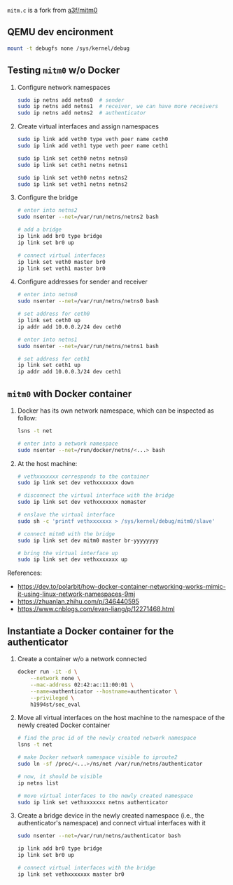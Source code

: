 `mitm.c` is a fork from [a3f/mitm0](https://github.com/a3f/mitm0)

## QEMU dev encironment

```bash
mount -t debugfs none /sys/kernel/debug
```

## Testing `mitm0` w/o Docker

1. Configure network namespaces

    ```bash
    sudo ip netns add netns0  # sender
    sudo ip netns add netns1  # receiver, we can have more receivers
    sudo ip netns add netns2  # authenticator
    ```

2. Create virtual interfaces and assign namespaces

    ```bash
    sudo ip link add veth0 type veth peer name ceth0
    sudo ip link add veth1 type veth peer name ceth1
    
    sudo ip link set ceth0 netns netns0
    sudo ip link set ceth1 netns netns1
    
    sudo ip link set veth0 netns netns2
    sudo ip link set veth1 netns netns2
    ```

3. Configure the bridge

    ```bash
    # enter into netns2
    sudo nsenter --net=/var/run/netns/netns2 bash
    
    # add a bridge
    ip link add br0 type bridge
    ip link set br0 up
    
    # connect virtual interfaces
    ip link set veth0 master br0
    ip link set veth1 master br0
    ```

4. Configure addresses for sender and receiver

    ```bash
    # enter into netns0
    sudo nsenter --net=/var/run/netns/netns0 bash
    
    # set address for ceth0
    ip link set ceth0 up
    ip addr add 10.0.0.2/24 dev ceth0
    
    # enter into netns1
    sudo nsenter --net=/var/run/netns/netns1 bash
    
    # set address for ceth1
    ip link set ceth1 up
    ip addr add 10.0.0.3/24 dev ceth1
    ```

## `mitm0` with Docker container

1. Docker has its own network namespace, which can be inspected as follow:

    ```bash
    lsns -t net
    
    # enter into a network namespace
    sudo nsenter --net=/run/docker/netns/<...> bash
    ```

2. At the host machine:

    ```bash
    # vethxxxxxxx corresponds to the container
    sudo ip link set dev vethxxxxxxx down
    
    # disconnect the virtual interface with the bridge
    sudo ip link set dev vethxxxxxxx nomaster
    
    # enslave the virtual interface
    sudo sh -c 'printf vethxxxxxxx > /sys/kernel/debug/mitm0/slave'
    
    # connect mitm0 with the bridge
    sudo ip link set dev mitm0 master br-yyyyyyyy
    
    # bring the virtual interface up
    sudo ip link set dev vethxxxxxxx up
    ```

References:

- https://dev.to/polarbit/how-docker-container-networking-works-mimic-it-using-linux-network-namespaces-9mj
- https://zhuanlan.zhihu.com/p/346440595
- https://www.cnblogs.com/evan-liang/p/12271468.html

## Instantiate a Docker container for the authenticator

1. Create a container w/o a network connected

    ```bash
    docker run -it -d \
        --network none \
        --mac-address 02:42:ac:11:00:01 \
        --name=authenticator --hostname=authenticator \
        --privileged \
        h1994st/sec_eval
    ```

2. Move all virtual interfaces on the host machine to the namespace of the newly created Docker container

    ```bash
    # find the proc id of the newly created network namespace
    lsns -t net

    # make Docker network namespace visible to iproute2
    sudo ln -sf /proc/<...>/ns/net /var/run/netns/authenticator

    # now, it should be visible
    ip netns list

    # move virtual interfaces to the newly created namespace
    sudo ip link set vethxxxxxxx netns authenticator
    ```

3. Create a bridge device in the newly created namespace (i.e., the authenticator's namespace) and connect virtual interfaces with it

    ```bash
    sudo nsenter --net=/var/run/netns/authenticator bash
 
    ip link add br0 type bridge
    ip link set br0 up

    # connect virtual interfaces with the bridge
    ip link set vethxxxxxxx master br0
    ```
